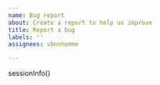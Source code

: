 ```yaml
---
name: Bug report
about: Create a report to help us improve
title: Report a bug
labels: ''
assignees: vbonhomme

---
```


sessionInfo()
